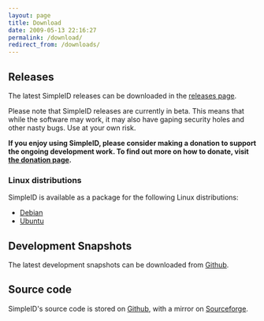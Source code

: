 ```yaml
---
layout: page
title: Download
date: 2009-05-13 22:16:27
permalink: /download/
redirect_from: /downloads/
---
```


## Releases

The latest SimpleID releases can be downloaded in the <a href="/releases">releases page</a>.

Please note that SimpleID releases are currently in beta. This means that while the software may work, it may also have gaping security holes and other nasty bugs. Use at your own risk.

**If you enjoy using SimpleID, please consider making a donation to support the
ongoing development work.  To find out more on how to donate, visit
<a href="/donate">the donation page</a>.**

### Linux distributions

SimpleID is available as a package for the following Linux distributions:

- [Debian](http://packages.debian.org/simpleid)
- [Ubuntu](https://launchpad.net/ubuntu/+source/simpleid)

## Development Snapshots

<p>The latest development snapshots can be downloaded from <a href="https://github.com/simpleid/simpleid/archive/master.zip">Github</a>.</p>

## Source code

SimpleID's source code is stored on [Github](https://github.com/simpleid/simpleid),
with a mirror on [Sourceforge](https://sourceforge.net/p/simpleid/code/ci/master/tree/).
